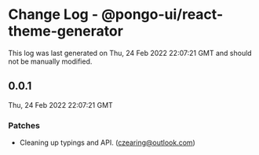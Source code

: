 # Change Log - @pongo-ui/react-theme-generator

This log was last generated on Thu, 24 Feb 2022 22:07:21 GMT and should not be manually modified.

<!-- Start content -->

## 0.0.1

Thu, 24 Feb 2022 22:07:21 GMT

### Patches

- Cleaning up typings and API. (czearing@outlook.com)
